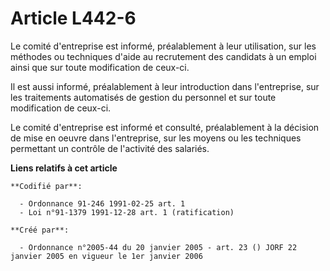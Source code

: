 # Article L442-6

Le comité d'entreprise est informé, préalablement à leur utilisation, sur les méthodes ou techniques d'aide au recrutement
des candidats à un emploi ainsi que sur toute modification de ceux-ci.

Il est aussi informé, préalablement à leur introduction dans l'entreprise, sur les traitements automatisés de gestion du
personnel et sur toute modification de ceux-ci.

Le comité d'entreprise est informé et consulté, préalablement à la décision de mise en oeuvre dans l'entreprise, sur les
moyens ou les techniques permettant un contrôle de l'activité des salariés.

**Liens relatifs à cet article**

	**Codifié par**:

	  - Ordonnance 91-246 1991-02-25 art. 1
	  - Loi n°91-1379 1991-12-28 art. 1 (ratification)

	**Créé par**:

	  - Ordonnance n°2005-44 du 20 janvier 2005 - art. 23 () JORF 22 janvier 2005 en vigueur le 1er janvier 2006

